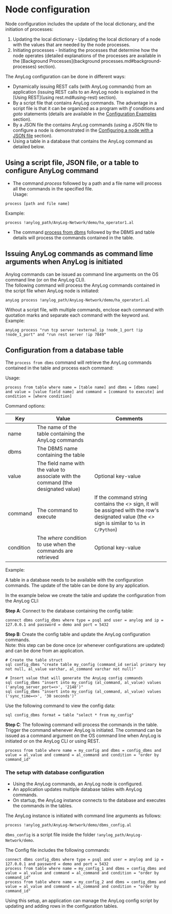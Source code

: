 # Node configuration

Node configuration includes the update of the local dictionary, and the initiation of processes:  
1) Updating the local dictionary - Updating the local dictionary of a node with the values that are needed by the node processes.
2) Initiating processes - Initiating the processes that determine how the node operates (detailed explanations of the 
   processes are available in the [Background Processes](background processes.md#background-processes) section).

The AnyLog configuration can be done in different ways:  
* Dynamically issuing REST calls (with AnyLog commands) from an application (issuing REST calls to an AnyLog node is explained in the [Using REST](using rest.md#using-rest) section).  
* By a script file that contains AnyLog commands. The advantage in a script file is that it can be organized
as a program with _if_ conditions and _goto_ statements (details are available in the [Configuration Examples](examples/Configuration.md#configuration-examples) section).
* By a JSON file the contains AnyLog commands (using a JSON file to configure a node is demonstrated in the [Configuring a node with a JSON file](examples/Configuration.md#configuring-a-node-with-a-json-file) section).
* Using a table in a database that contains the AnyLog command as detailed below.    

## Using a script file, JSON file, or a table to configure AnyLog command

* The command _process_ followed by a path and a file name will process all the commands in the specified file.  
  Usage:
```anylog
process [path and file name]
```
  Example:
```anylog
process !anylog_path/AnyLog-Network/demo/ha_operator1.al
```
* The command [process from dbms](#configuration-from-a-database-table) followed by the DBMS and table details will process the commands contained in
  the table.  

## Issuing AnyLog commands as command lime arguments when AnyLog is initiated

Anylog commands can be issued as command line arguments on the OS command line (or on the AnyLog CLI).  
The following command will process the AnyLog commands contained in the script file when AnyLog node is initiated:  
```anylog
anyLog process !anylog_path/AnyLog-Network/demo/ha_operator1.al
```

Without a script file, with multiple commands, enclose each command with quotation marks and separate each command with the keyword `and`.  
Example:
```anylog
anyLog process "run tcp server !external_ip !node_1_port !ip !node_1_port" and "run rest server !ip 7849"
```

## Configuration from a database table

The `process from dbms` command will retrieve the AnyLog commands contained in the table and process each command:

Usage:
```anylog
process from table where name = [table name] and dbms = [dbms name] and value = [value field name] and command = [command to execute] and condition = [where condition]
```

Command options:

| Key        | Value  | Comments                                                                                                                                             |
| ---------- | -------|------------------------------------------------------------------------------------------------------------------------------------------------------|
| name      | The name of the table containing the AnyLog commands |                                                                                                                                                      |
| dbms       | The DBMS name containing the table |                                                                                                                                                      |
| value      | The field name with the value to associate with the command (the designated value)| Optional key-value                                                                                                                                   |
| command    | The command to execute| If the command string contains the _<>_ sign, it will be assigned with the row's designated value (the _<>_ sign is similar to `%s` in `C/Python`) |
| condition  | The _where_ condition to use when the commands are retrieved | Optional key-value                                                                                                                                   |

Example:

A table in a database needs to be available with the configuration commands. The update of the table can be done by any application.  

In the example below we create the table and update the configuration from the AnyLog CLI:  

**Step A**: Connect to the database containing the config table:
```anylog
connect dbms config_dbms where type = psql and user = anylog and ip = 127.0.0.1 and password = demo and port = 5432
```

**Step B**: Create the config table and update the AnyLog configuration commands.  
Note: this step can be done once (or whenever configurations are updated) and can be done from an application.
```anylog
# Create the table struct
sql config_dbms "create table my_config (command_id serial primary key not null, al_value varchar, al_command varchar not null)"

# Insert value that will generate the AnyLog config commands
sql config_dbms "insert into my_config (al_command, al_value) values ('anylog_server_port=<>', '2148')"
sql config_dbms "insert into my_config (al_command, al_value) values ('sync_time=<>', '30 seconds')"
```

Use the following command to view the config data:

```anylog
sql config_dbms format = table "select * from my_config"
```

**Step C**: The following command will process the commands in the table. Trigger the command whenever AnyLog is initiated.
The command can be issued as a command argument on the OS command line when AnyLog is initiated or on the AnyLog CLI or using REST. 

```anylog
process from table where name = my_config and dbms = config_dbms and value = al_value and command = al_command and condition = "order by command_id"
```

### The setup with database configuration
* Using the AnyLog commands, an AnyLog node is configured.   
* An application updates multiple database tables with AnyLog commands.    
* On startup, the AnyLog instance connects to the database and executes the commands in the tables.  

The AnyLog instance is initiated with command line arguments as follows:
```anylog
process !anylog_path/AnyLog-Network/demo/dbms_config.al
```

`dbms_config` is a script file inside the folder `!anylog_path/AnyLog-Network/demo`.

The Config file includes the following commands:
```anylog
connect dbms config_dbms where type = psql and user = anylog and ip = 127.0.0.1 and password = demo and port = 5432
process from table where name = my_config_1 and dbms = config_dbms and value = al_value and command = al_command and condition = "order by command_id"
process from table where name = my_config_2 and dbms = config_dbms and value = al_value and command = al_command and condition = "order by command_id"
```

Using this setup, an application can manage the AnyLog config script by updating and adding rows in the configuration tables.
